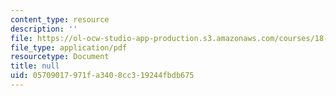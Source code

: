 ```yaml
---
content_type: resource
description: ''
file: https://ol-ocw-studio-app-production.s3.amazonaws.com/courses/18-600-probability-and-random-variables-fall-2019/05709017971fa3408cc319244fbdb675_MIT18_600F19_lec25.pdf
file_type: application/pdf
resourcetype: Document
title: null
uid: 05709017-971f-a340-8cc3-19244fbdb675
---
```

